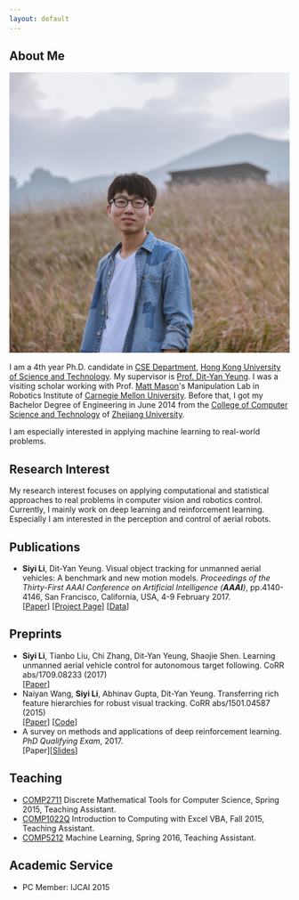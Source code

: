 ```yaml
---
layout: default
---
```


## About Me

<img class="profile-picture" src="portrait.jpg">

I am a 4th year Ph.D. candidate in [CSE Department](http://www.cse.ust.hk/), [Hong Kong University of Science and Technology](http://www.ust.hk). My supervisor is [Prof. Dit-Yan Yeung](http://www.cse.ust.hk/~dyyeung). I was a visiting scholar working with Prof. [Matt Mason](http://www.cs.cmu.edu/~mason/)'s Manipulation Lab in Robotics Institute of [Carnegie Mellon University](http://www.cmu.edu/). Before that, I got my Bachelor Degree of Engineering in June 2014 from the [College of Computer Science and Technology](http://www.cs.zju.edu.cn/) of [Zhejiang University](http://www.zju.edu.cn).

I am especially interested in applying machine learning to real-world problems.

## Research Interest

My research interest focuses on applying computational and statistical approaches to real problems in computer vision and robotics control. Currently, I mainly work on deep learning and reinforcement learning. Especially I am interested in the  perception and control of aerial robots.

## Publications

*	**Siyi Li**, Dit-Yan Yeung. Visual object tracking for unmanned aerial vehicles: A benchmark and new motion models. *Proceedings of the Thirty-First AAAI Conference on Artificial Intelligence (**AAAI**)*, pp.4140-4146, San Francisco, California, USA, 4-9 February 2017.   
    [[Paper](http://aaai.org/ocs/index.php/AAAI/AAAI17/paper/view/14338/14292)] [[Project Page](https://github.com/flyers/drone-tracking)] [[Data](https://www.dropbox.com/s/s1fj99s2six4lrs/DTB70.tar.gz?dl=0)]

## Preprints

*	**Siyi Li**, Tianbo Liu, Chi Zhang, Dit-Yan Yeung, Shaojie Shen. Learning unmanned aerial vehicle control for autonomous target following. CoRR abs/1709.08233 (2017)  
	[[Paper](https://arxiv.org/pdf/1709.08233.pdf)]
*	Naiyan Wang, **Siyi Li**, Abhinav Gupta, Dit-Yan Yeung. Transferring rich feature hierarchies for robust visual tracking. CoRR abs/1501.04587 (2015)  
	[[Paper](https://arxiv.org/pdf/1501.04587.pdf)] [[Code](https://www.dropbox.com/s/e34mta1wxv50n95/SODLT_release.zip?dl=0)]
*	A survey on methods and applications of deep reinforcement learning. *PhD Qualifying Exam*, 2017.  
	[Paper][[Slides](http://lisiyi.me/paper/PQE_DRL_slides.pdf)]

## Teaching

* 	[COMP2711](https://course.cse.ust.hk/comp2711/) Discrete Mathematical Tools for Computer Science,
	Spring 2015, Teaching Assistant.
* 	[COMP1022Q](https://course.cse.ust.hk/comp1022q/) Introduction to Computing with Excel VBA,
	Fall 2015, Teaching Assistant.
*	[COMP5212](https://course.cse.ust.hk/comp5212/) Machine Learning,
	Spring 2016, Teaching Assistant.

## Academic Service
*	PC Member: IJCAI 2015
